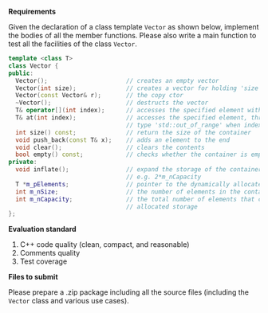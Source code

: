 **Requirements**

Given the declaration of a class template `Vector` as shown below, implement the bodies of all the member functions. Please also write a main function to test all the facilities of the class `Vector`.

```c++
template <class T>
class Vector {
public:
  Vector();                      // creates an empty vector
  Vector(int size);              // creates a vector for holding 'size' elements
  Vector(const Vector& r);       // the copy ctor
  ~Vector();                     // destructs the vector 
  T& operator[](int index);      // accesses the specified element without bounds checking
  T& at(int index);              // accesses the specified element, throws an exception of
                                 // type 'std::out_of_range' when index <0 or >=m_nSize
  int size() const;              // return the size of the container
  void push_back(const T& x);    // adds an element to the end 
  void clear();                  // clears the contents
  bool empty() const;            // checks whether the container is empty 
private:
  void inflate();                // expand the storage of the container to a new capacity,
                                 // e.g. 2*m_nCapacity
  T *m_pElements;                // pointer to the dynamically allocated storage
  int m_nSize;                   // the number of elements in the container
  int m_nCapacity;               // the total number of elements that can be held in the
                                 // allocated storage
};
```

**Evaluation standard**

1. C++ code quality (clean, compact, and reasonable)
2. Comments quality
3. Test coverage

**Files to submit**

Please prepare a .zip package including all the source files (including the `Vector` class and various use cases).
